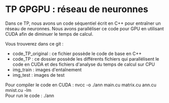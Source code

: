 # TP GPGPU :  réseau de neuronnes

Dans ce TP, nous avons un code séquentiel écrit en C++ pour entraîner un réseau de neuronnes. Nous avons paralléliser ce code pour GPU en utilisant CUDA afin de diminuer le temps de calcul.

Vous trouverez dans ce git :
- code_TP_original : ce fichier possède le code de base en C++
- code_TP : ce dossier possède les différents fichiers qui parallélisent le code en CUDA et des fichiers d'analyse du temps de calcul sur CPU
- img_train : images d'entaînement
- img_test : images de test

Pour compiler le code en CUDA : nvcc -o ./ann main.cu matrix.cu ann.cu mnist.cu -lm  
Pour run le code : ./ann
